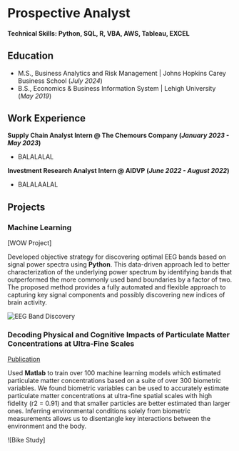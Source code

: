 # Prospective Analyst

#### Technical Skills: Python, SQL, R, VBA, AWS, Tableau, EXCEL

## Education
- M.S., Business Analytics and Risk Management	| Johns Hopkins Carey Business School (_July 2024_)	 			        		
- B.S., Economics & Business Information System | Lehigh University (_May 2019_)

## Work Experience
**Supply Chain Analyst Intern @ The Chemours Company (_January 2023 - May 2023_)**
- BALALALAL

**Investment Research Analyst Intern @ AIDVP (_June 2022 - August 2022_)**
- BALALAALAL

## Projects
### Machine Learning
[WOW Project]

Developed objective strategy for discovering optimal EEG bands based on signal power spectra using **Python**. This data-driven approach led to better characterization of the underlying power spectrum by identifying bands that outperformed the more commonly used band boundaries by a factor of two. The proposed method provides a fully automated and flexible approach to capturing key signal components and possibly discovering new indices of brain activity.

![EEG Band Discovery](xxx)

### Decoding Physical and Cognitive Impacts of Particulate Matter Concentrations at Ultra-Fine Scales
[Publication](https://xxx)

Used **Matlab** to train over 100 machine learning models which estimated particulate matter concentrations based on a suite of over 300 biometric variables. We found biometric variables can be used to accurately estimate particulate matter concentrations at ultra-fine spatial scales with high fidelity (r2 = 0.91) and that smaller particles are better estimated than larger ones. Inferring environmental conditions solely from biometric measurements allows us to disentangle key interactions between the environment and the body.

![Bike Study]

